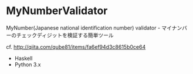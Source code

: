 # MyNumberValidator

MyNumber(Japanese national identification number) validator - マイナンバーのチェックディジットを検証する簡単ツール

cf. http://qiita.com/qube81/items/fa6ef94d3c8615b0ce64

  * Haskell
  * Python 3.x

